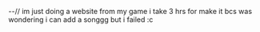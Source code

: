--// im just doing a website from my game i take 3 hrs for make it bcs was wondering i can add a songgg but i failed :c
